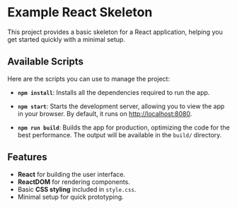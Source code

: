 # Example React Skeleton

This project provides a basic skeleton for a React application, helping you get started quickly with a minimal setup.

## Available Scripts

Here are the scripts you can use to manage the project:

- **`npm install`**: Installs all the dependencies required to run the app.
  
- **`npm start`**: Starts the development server, allowing you to view the app in your browser. By default, it runs on [http://localhost:8080](http://localhost:8080).

- **`npm run build`**: Builds the app for production, optimizing the code for the best performance. The output will be available in the `build/` directory.

## Features

- **React** for building the user interface.
- **ReactDOM** for rendering components.
- Basic **CSS styling** included in `style.css`.
- Minimal setup for quick prototyping.
